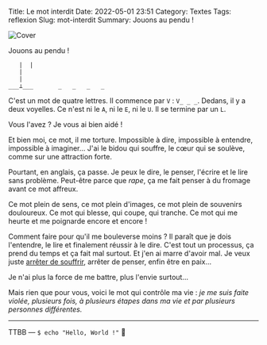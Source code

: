Title: Le mot interdit
Date: 2022-05-01 23:51
Category: Textes
Tags: reflexion
Slug: mot-interdit
Summary: Jouons au pendu !

![Cover]({static}/images/text-3.png)

Jouons au pendu !

``` __
   |  |
   |
   |
___⊥___       _   _   _   _

```

C'est un mot de quatre lettres. Il commence par `V` : `V_ _ _`. Dedans, il y a deux voyelles. Ce n'est ni le `A`, ni le `E`, ni le `U`. Il se termine par un `L`.

Vous l'avez ? Je vous ai bien aidé !

Et bien moi, ce mot, il me torture. Impossible à dire, impossible à entendre, impossible à imaginer...
J'ai le bidou qui souffre, le cœur qui se soulève, comme sur une attraction forte.

Pourtant, en anglais, ça passe. Je peux le dire, le penser, l'écrire et le lire sans problème. Peut-être parce que *rape*, ça me fait penser à du fromage avant ce mot affreux.

Ce mot plein de sens, ce mot plein d'images, ce mot plein de souvenirs douloureux. Ce mot qui blesse, qui coupe, qui tranche. Ce mot qui me heurte et me poignarde encore et encore !

Comment faire pour qu'il me bouleverse moins ? Il paraît que je dois l'entendre, le lire et finalement réussir à le dire. C'est tout un processus, ça prend du temps et ça fait mal surtout. Et j'en ai marre d'avoir mal. Je veux juste [arrêter de souffrir](./suicide.html), arrêter de penser, enfin être en paix...

Je n'ai plus la force de me battre, plus l'envie surtout...

Mais rien que pour vous, voici le mot qui contrôle ma vie : *je me suis faite violée, plusieurs fois, à plusieurs étapes dans ma vie et par plusieurs personnes différentes.*

---
TTBB — `$ echo "Hello, World !"` 🐨
